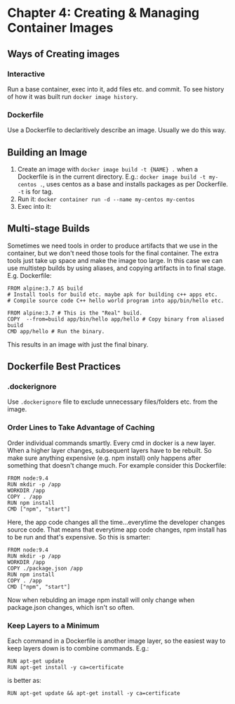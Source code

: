 # Chapter 4: Creating & Managing Container Images

## Ways of Creating images 

### Interactive

Run a base container, exec into it, add files etc. and commit. To see history of how it was
built run `docker image history`.

### Dockerfile

Use a Dockerfile to declaritively describe an image. Usually we do this way.

## Building an Image
1. Create an image with `docker image build -t {NAME} .` when a Dockerfile is in the current directory.
E.g.: `docker image build -t my-centos .`, uses centos as a base and installs packages as per Dockerfile.
`-t` is for tag.
2. Run it: `docker container run -d --name my-centos my-centos`
3. Exec into it: 

## Multi-stage Builds
Sometimes we need tools in order to produce artifacts that we use in the container, but we don't need those
tools for the final container. The extra tools just take up space and make the image too large. In this case we can
use multistep builds by using aliases, and copying artifacts in to final stage. E.g. Dockerfile:

```
FROM alpine:3.7 AS build
# Install tools for build etc. maybe apk for building c++ apps etc.
# Compile source code C++ hello world program into app/bin/hello etc.

FROM alpine:3.7 # This is the "Real" build.
COPY  --from=build app/bin/hello app/hello # Copy binary from aliased build
CMD app/hello # Run the binary.
```

This results in an image with just the final binary.

## Dockerfile Best Practices

### .dockerignore

Use `.dockerignore` file to exclude unnecessary files/folders etc. from the image.

### Order Lines to Take Advantage of Caching
Order individual commands smartly. Every cmd in docker is a new layer. When a higher layer changes, 
subsequent layers have to be rebuilt. So make sure anything expensive (e.g. npm install) only happens after something that doesn't change much. For example consider this Dockerfile:

```
FROM node:9.4
RUN mkdir -p /app
WORKDIR /app
COPY . /app
RUN npm install
CMD ["npm", "start"]
```

Here, the app code changes all the time...everytime the developer changes source code. That means that 
everytime app code changes, npm install has to be run and that's expensive. So this is smarter:

```
FROM node:9.4
RUN mkdir -p /app
WORKDIR /app
COPY ./package.json /app
RUN npm install
COPY . /app
CMD ["npm", "start"]
```

Now when rebulding an image npm install will only change when package.json changes, which isn't so often. 

### Keep Layers to a Minimum
Each command in a Dockerfile is another image layer, so the easiest way to keep layers down is to combine
commands. E.g.: 

```
RUN apt-get update
RUN apt-get install -y ca=certificate
```

is better as:

```
RUN apt-get update && apt-get install -y ca=certificate
```

